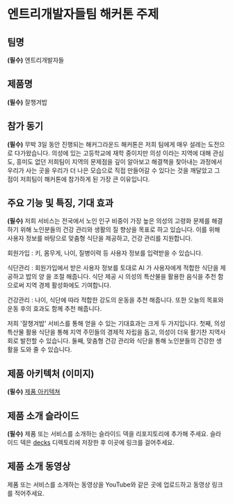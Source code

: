 # 엔트리개발자들팀 해커톤 주제

## 팀명

**(필수)** 엔트리개발자들

## 제품명

**(필수)** 잘챙겨밥

## 참가 동기

**(필수)** 무박 3일 동안 진행되는 해커그라운드 해커톤은 저희 팀에게 매우 설레는 도전으로 다가왔습니다. 의성에 있는 고등학교에 재학 중이지만 의성 이라는 지역에 대해 관심도, 흥미도 없던 저희팀이 지역의 문제점을 깊이 알아보고 해결책을 찾아내는 과정에서 우리가 사는 곳을 우리가 더  나은 모습으로 직접 만들어갈 수 있다는 것을 깨달았고 그 점이 저희팀이 해커톤에 참가하게 된 가장 큰 이유입니다.

## 주요 기능 및 특징, 기대 효과

**(필수)** 저희 서비스는 전국에서 노인 인구 비중이 가장 높은 의성의 고령화 문제를 해결하기 위해 노인분들의 건강 관리와 생활의 질 향상을 목표로 하고 있습니다. 이를 위해 사용자 정보를 바탕으로 맞춤형 식단을 제공하고, 건강 관리를 지원합니다. 

회원가입 : 키, 몸무게, 나이, 질병이력 등 사용자 정보를 입력받을 수 있습니다.

식단관리 : 회원가입에서 받은 사용자 정보를 토대로 AI 가 사용자에게 적합한 식단을 제공하고 밥의 양 을 조절 해줍니다. 식단 제공 시 의성의 특산물을 활용한 음식을 추천 함으로써 지역 경제 활성화에도 기여합니다.

건강관리 : 나이, 식단에 따라 적합한 강도의 운동을 추천 해줍니다. 또한 오늘의 목표와 운동 후의 효과도 함께 추천 해줍니다.

저희 '잘챙겨밥' 서비스를 통해 얻을 수 있는 기대효과는 크게 두 가지입니다. 첫째, 의성 특산물 활용 식단을 통해 지역 주민들의 경제적 자립을 돕고, 의성이 더욱 활기찬 지역사회로 발전할 수 있습니다. 둘째, 맞춤형 건강 관리와 식단을 통해 노인분들의 건강한 생활을 도와 줄 수 있습니다.

## 제품 아키텍처 (이미지)

**(필수)** [제품 아키텍쳐](./images/KakaoTalk_Image_2024-08-27-11-36-06.png) 

## 제품 소개 슬라이드

**(필수)** 제품 또는 서비스를 소개하는 슬라이드 덱을 리포지토리에 추가해 주세요. 슬라이드 덱은 [decks](./decks) 디렉토리에 저장한 후 이곳에 링크를 걸어주세요.

## 제품 소개 동영상

제품 또는 서비스를 소개하는 동영상을 YouTube와 같은 곳에 업로드하고 동영상 링크를 적어주세요.
